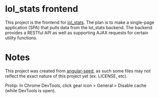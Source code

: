 # lol_stats frontend

This project is the frontend for [lol_stats](https://bitbucket.org/kreychek/lol_stats). The plan
is to make a single-page application (SPA) that pulls data from the lol_stats backend. The backend 
provides a RESTful API as well as supporting AJAX requests for certain utility functions.

# Notes

This project was created from [angular-seed](https://github.com/angular/angular-seed), as such
some files may not reflect the exact nature of this project yet (ex. LICENSE, etc).

Protip: In Chrome DevTools, click gear icon > General > Disable cache (while DevTools is open).